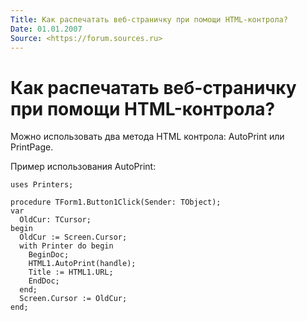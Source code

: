 ```yaml
---
Title: Как распечатать веб-страничку при помощи HTML-контрола?
Date: 01.01.2007
Source: <https://forum.sources.ru>
---
```



Как распечатать веб-страничку при помощи HTML-контрола?
=======================================================

Можно использовать два метода HTML контрола: AutoPrint или PrintPage.

Пример использования AutoPrint:

    uses Printers; 
     
    procedure TForm1.Button1Click(Sender: TObject); 
    var 
      OldCur: TCursor; 
    begin 
      OldCur := Screen.Cursor; 
      with Printer do begin 
        BeginDoc; 
        HTML1.AutoPrint(handle); 
        Title := HTML1.URL; 
        EndDoc; 
      end; 
      Screen.Cursor := OldCur; 
    end; 


